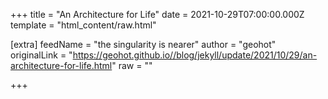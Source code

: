 
+++
title = "An Architecture for Life"
date = 2021-10-29T07:00:00.000Z
template = "html_content/raw.html"

[extra]
feedName = "the singularity is nearer"
author = "geohot"
originalLink = "https://geohot.github.io//blog/jekyll/update/2021/10/29/an-architecture-for-life.html"
raw = ""

+++

